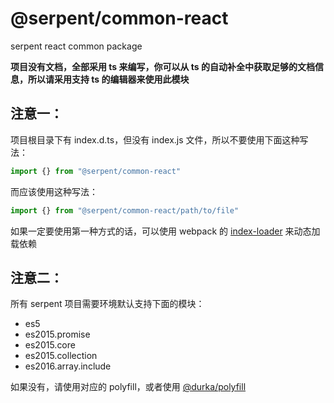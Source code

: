 # @serpent/common-react

serpent react common package

**项目没有文档，全部采用 ts 来编写，你可以从 ts 的自动补全中获取足够的文档信息，所以请采用支持 ts 的编辑器来使用此模块**


## 注意一：

项目根目录下有 index.d.ts，但没有 index.js 文件，所以不要使用下面这种写法：

```js
import {} from "@serpent/common-react"
```

而应该使用这种写法：

```js
import {} from "@serpent/common-react/path/to/file"
```

如果一定要使用第一种方式的话，可以使用 webpack 的 [index-loader](https://github.com/qiu8310/index-loader) 来动态加载依赖

## 注意二：

所有 serpent 项目需要环境默认支持下面的模块：

* es5
* es2015.promise
* es2015.core
* es2015.collection
* es2016.array.include

如果没有，请使用对应的 polyfill，或者使用 [@durka/polyfill](https://github.com/qiu8310/durka/tree/master/projects/durka-polyfill-builder/res/durka-polyfill)
